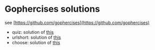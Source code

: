 # Gophercises solutions
see [https://github.com/gophercises](https://github.com/gophercises)

- quiz: solution of [this](https://github.com/gophercises/quiz)
- urlshort: solution of [this](https://github.com/gophercises/urlshort)
- choose: solution of [this](https://github.com/gophercises/cyoa)